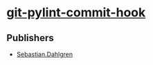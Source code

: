 # [git-pylint-commit-hook](https://pypi.org/project/git-pylint-commit-hook)



## Publishers
- [Sebastian.Dahlgren](https://pypi.org/user/Sebastian.Dahlgren)

